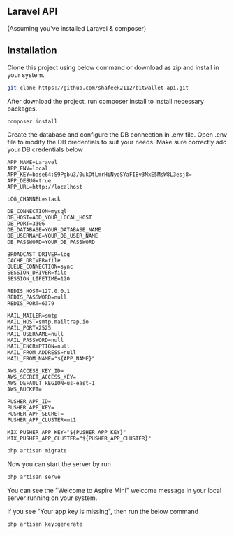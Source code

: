 ## Laravel API 

(Assuming you've installed Laravel & composer)

## Installation

Clone this project using below command or download as zip and install in your 
system.
```bash
git clone https://github.com/shafeek2112/bitwallet-api.git
```

After download the project, run composer install to install necessary packages.
```bash
composer install
```

Create the database and configure the DB connection in .env file. Open .env file to modify the DB credentials to suit your needs. Make sure correctly add your DB credentials below

```
APP_NAME=Laravel
APP_ENV=local
APP_KEY=base64:S9Pgbu3/0ukDtLmrHiNyoSYaFIBv3MxE5MsW8L3esj8=
APP_DEBUG=true
APP_URL=http://localhost

LOG_CHANNEL=stack

DB_CONNECTION=mysql
DB_HOST=ADD_YOUR_LOCAL_HOST
DB_PORT=3306
DB_DATABASE=YOUR_DATABASE_NAME
DB_USERNAME=YOUR_DB_USER_NAME
DB_PASSWORD=YOUR_DB_PASSWORD

BROADCAST_DRIVER=log
CACHE_DRIVER=file
QUEUE_CONNECTION=sync
SESSION_DRIVER=file
SESSION_LIFETIME=120

REDIS_HOST=127.0.0.1
REDIS_PASSWORD=null
REDIS_PORT=6379

MAIL_MAILER=smtp
MAIL_HOST=smtp.mailtrap.io
MAIL_PORT=2525
MAIL_USERNAME=null
MAIL_PASSWORD=null
MAIL_ENCRYPTION=null
MAIL_FROM_ADDRESS=null
MAIL_FROM_NAME="${APP_NAME}"

AWS_ACCESS_KEY_ID=
AWS_SECRET_ACCESS_KEY=
AWS_DEFAULT_REGION=us-east-1
AWS_BUCKET=

PUSHER_APP_ID=
PUSHER_APP_KEY=
PUSHER_APP_SECRET=
PUSHER_APP_CLUSTER=mt1

MIX_PUSHER_APP_KEY="${PUSHER_APP_KEY}"
MIX_PUSHER_APP_CLUSTER="${PUSHER_APP_CLUSTER}"
```

```bash
php artisan migrate
```

Now you can start the server by run 
```bash
php artisan serve
```

You can see the "Welcome to Aspire Mini" welcome message in your local server running on your system.

If you see "Your app key is missing", then run the below command
```bash
php artisan key:generate
```
